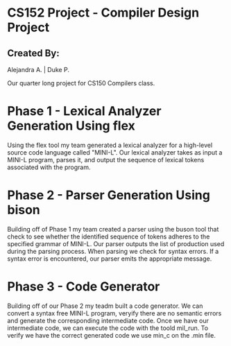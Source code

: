 CS152 Project - Compiler Design Project 
===============================================================
## Created By:
Alejandra A. | Duke P.

Our quarter long project for CS150 Compilers class. 

# Phase 1 - Lexical Analyzer Generation Using flex
  Using the flex tool my team generated a lexical analyzer for a high-level source code language called "MINI-L". Our lexical analyzer takes as input a MINI-L program, parses it, and output the sequence of lexical tokens associated with the program. 
  
# Phase 2 - Parser Generation Using bison
  Building off of Phase 1 my team created a parser using the buson tool that check to see whether the identified sequence of tokens adheres to the specified grammar of MINI-L. Our parser outputs the list of production used during the parsing process. When parsing we check for syntax errors. If a syntax error is encountered, our parser emits the appropriate message. 
  
 # Phase 3 - Code Generator
   Building off of our Phase 2 my teadm built a code generator. We can convert a syntax free MINI-L program, veryify there are no semantic errors and generate the corresponding intermediate code. Once we have our intermediate code, we can execute the code with the toold mil_run. To verify we have the correct generated code we use min_c on the .min file.
